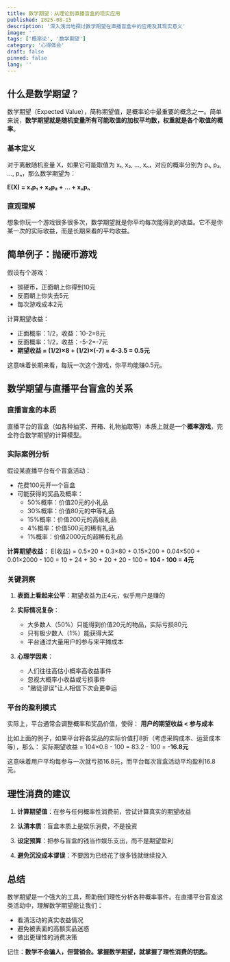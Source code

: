 ```yaml
---
title: 数学期望：从理论到直播盲盒的现实应用
published: 2025-08-15
description: '深入浅出地探讨数学期望在直播盲盒中的应用及其现实意义'
image: ''
tags: ['概率论', '数学期望']
category: '心得体会'
draft: false
pinned: false
lang: ''
---
```


## 什么是数学期望？

数学期望（Expected Value），简称期望值，是概率论中最重要的概念之一。简单来说，**数学期望就是随机变量所有可能取值的加权平均数，权重就是各个取值的概率**。

### 基本定义

对于离散随机变量 X，如果它可能取值为 x₁, x₂, ..., xₙ，对应的概率分别为 p₁, p₂, ..., pₙ，那么数学期望为：

**E(X) = x₁p₁ + x₂p₂ + ... + xₙpₙ**

### 直观理解

想象你玩一个游戏很多很多次，数学期望就是你平均每次能得到的收益。它不是你某一次的实际收益，而是长期来看的平均收益。

## 简单例子：抛硬币游戏

假设有个游戏：
- 抛硬币，正面朝上你得到10元
- 反面朝上你失去5元
- 每次游戏成本2元

计算期望收益：
- 正面概率：1/2，收益：10-2=8元
- 反面概率：1/2，收益：-5-2=-7元
- **期望收益 = (1/2)×8 + (1/2)×(-7) = 4-3.5 = 0.5元**

这意味着长期来看，每玩一次这个游戏，你平均能赚0.5元。

## 数学期望与直播平台盲盒的关系

### 直播盲盒的本质

直播平台的盲盒（如各种抽奖、开箱、礼物抽取等）本质上就是一个**概率游戏**，完全符合数学期望的计算模型。

### 实际案例分析

假设某直播平台有个盲盒活动：
- 花费100元开一个盲盒
- 可能获得的奖品及概率：
  - 50%概率：价值20元的小礼品
  - 30%概率：价值80元的中等礼品  
  - 15%概率：价值200元的高级礼品
  - 4%概率：价值500元的稀有礼品
  - 1%概率：价值2000元的超稀有礼品

**计算期望收益：**
E(收益) = 0.5×20 + 0.3×80 + 0.15×200 + 0.04×500 + 0.01×2000 - 100
= 10 + 24 + 30 + 20 + 20 - 100
= **104 - 100 = 4元**

### 关键洞察

1. **表面上看起来公平**：期望收益为正4元，似乎用户是赚的

2. **实际情况复杂**：
   - 大多数人（50%）只能得到价值20元的物品，实际亏损80元
   - 只有极少数人（1%）能获得大奖
   - 平台通过大量用户的参与来平摊成本

3. **心理学因素**：
   - 人们往往高估小概率高收益事件
   - 忽视大概率小收益或亏损事件
   - "赌徒谬误"让人相信下次会更幸运

### 平台的盈利模式

实际上，平台通常会调整概率和奖品价值，使得：
**用户的期望收益 < 参与成本**

比如上面的例子，如果平台将各奖品的实际价值打8折（考虑采购成本、运营成本等），那么：
实际期望收益 = 104×0.8 - 100 = 83.2 - 100 = **-16.8元**

这意味着用户平均每参与一次就亏损16.8元，而平台每次盲盒活动平均盈利16.8元。

## 理性消费的建议

1. **计算期望值**：在参与任何概率性消费前，尝试计算真实的期望收益

2. **认清本质**：盲盒本质上是娱乐消费，不是投资

3. **设定预算**：把参与盲盒的钱当作娱乐支出，而不是期望盈利

4. **避免沉没成本谬误**：不要因为已经花了很多钱就继续投入

## 总结

数学期望是一个强大的工具，帮助我们理性分析各种概率事件。在直播平台盲盒这类活动中，理解数学期望能让我们：

- 看清活动的真实收益情况
- 避免被表面的高额奖品迷惑
- 做出更理性的消费决策

记住：**数学不会骗人，但营销会。掌握数学期望，就掌握了理性消费的钥匙。**